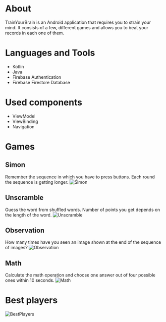 # About
TrainYourBrain is an Android application that requires you to strain your mind. It consists of a few, different games and allows you to beat your records in each one of them.

# Languages and Tools
* Kotlin
* Java
* Firebase Authentication
* Firebase Firestore Database

# Used components
* ViewModel
* ViewBinding
* Navigation

# Games
## Simon
Remember the sequence in which you have to press buttons. Each round the sequence is getting longer.
![Simon](images/simon.PNG)
## Unscramble
Guess the word from shuffled words. Number of points you get depends on the length of the word.
![Unscramble](images/unscramble.PNG)
## Observation
How many times have you seen an image shown at the end of the sequence of images?
![Observation](images/observation.PNG)
## Math
Calculate the math operation and choose one answer out of four possible ones within 10 seconds.
![Math](images/math.PNG)

# Best players
![BestPlayers](images/best_players.PNG)
